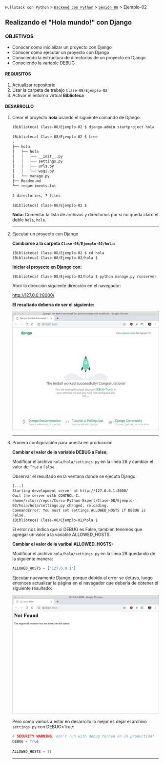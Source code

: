 `Fullstack con Python` > [`Backend con Python`](../../Readme.md) > [`Sesión 08`](../Readme.md) > Ejemplo-02
## Realizando el "Hola mundo!" con Django

### OBJETIVOS
- Conocer como inicializar un proyecto con Django
- Conocer como ejecutar un proyecto con Django
- Conociendo la estructura de directorios de un proyecto en Django
- Conociendo la variable DEBUG

#### REQUISITOS
1. Actualizar repositorio
1. Usar la carpeta de trabajo `Clase-08/Ejemplo-02`
1. Activar el entorno virtual __Biblioteca__

#### DESARROLLO
1. Crear el proyecto __hola__ usando el siguiente comando de Django:

   ```console
   (Biblioteca) Clase-08/Ejemplo-02 $ django-admin startproject hola

   (Biblioteca) Clase-08/Ejemplo-02 $ tree
   .
   ├── hola
   │   ├── hola
   │   │   ├── __init__.py
   │   │   ├── settings.py
   │   │   ├── urls.py
   │   │   └── wsgi.py
   │   └── manage.py
   ├── Readme.md
   └── requeriments.txt

   2 directories, 7 files

   (Biblioteca) Clase-08/Ejemplo-02 $    
   ```

   __Nota:__ Comentar la lista de archivos y directorios por si no queda claro el doble `hola`, `hola`.
   ***

1. Ejecutar un proyecto con Django

   __Cambiarse a la carpeta `Clase-08/Ejemplo-02/hola`:__

   ```console
   (Biblioteca) Clase-08/Ejemplo-02 $ cd hola
   (Biblioteca) Clase-08/Ejemplo-02/hola $
   ```

   __Iniciar el proyecto en Django con:__

   ```console
   (Biblioteca) Clase-08/Ejemplo-02/hola $ python manage.py runserver
   ```

   Abrir la dirección siguiente dirección en el navegador:

   http://127.0.0.1:8000/

   __El resultado debería de ser el siguiente:__

   ![Hola mundo Django](assets/hola-mundo.png)
   ***

1. Primera configuración para puesta en producción

   __Cambiar el valor de la variable DEBUG a False:__

   Modificar el archivo `hola/hola/settings.py` en la línea 26 y cambiar el valor de `True` a `False`.

   Observar el resultado en la ventana donde se ejecuta Django:

   ```console
   [...]
   Starting development server at http://127.0.0.1:8000/
   Quit the server with CONTROL-C.
   /home/rctorr/repos/Curso-Python-Expert/Clase-08/Ejemplo-02/hola/hola/settings.py changed, reloading.
   CommandError: You must set settings.ALLOWED_HOSTS if DEBUG is False.
   (Biblioteca) Clase-08/Ejemplo-02/hola $
   ```
   El error nos indica que si DEBUG es False, también tenemos que agregar un valor a la variable ALLOWED_HOSTS.

   __Cambiar el valor de la varibal ALLOWED_HOSTS:__

   Modificar el archivo `hola/hola/settings.py` en la línea 28 quedando de la siguiente manera:

   ```python
   ALLOWED_HOSTS = ["127.0.0.1"]
   ```

   Ejecutar nuevamente Django, porque debido al error se detuvo, luego entonces actualizar la página en el navegador que debería de obtener el siguiente resultado:

   ![DEBUG=False](assets/hola-mundo-debug-false.png)

   Pero como vamos a estar en desarrollo lo mejor es dejar el archivo `settings.py` con DEBUG=True:

   ```python
   # SECURITY WARNING: don't run with debug turned on in production!
   DEBUG = True

   ALLOWED_HOSTS = []
   ```
   ***
